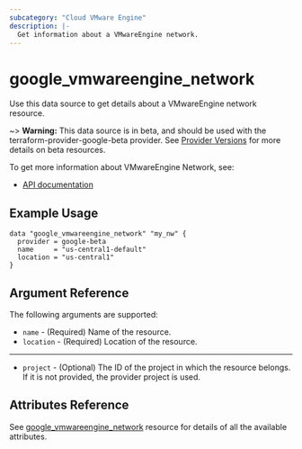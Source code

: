 ```yaml
---
subcategory: "Cloud VMware Engine"
description: |-
  Get information about a VMwareEngine network.
---
```


# google\_vmwareengine\_network

Use this data source to get details about a VMwareEngine network resource.

~> **Warning:** This data source is in beta, and should be used with the terraform-provider-google-beta provider.
See [Provider Versions](https://terraform.io/docs/providers/google/guides/provider_versions.html) for more details on beta resources.

To get more information about VMwareEngine Network, see:
* [API documentation](https://cloud.google.com/vmware-engine/docs/reference/rest/v1/projects.locations.vmwareEngineNetworks)

## Example Usage

```hcl
data "google_vmwareengine_network" "my_nw" {
  provider = google-beta
  name     = "us-central1-default"
  location = "us-central1"
}
```

## Argument Reference

The following arguments are supported:

* `name` - (Required) Name of the resource.
* `location` - (Required) Location of the resource.

- - -

* `project` - (Optional) The ID of the project in which the resource belongs. If it
    is not provided, the provider project is used.

## Attributes Reference

See [google_vmwareengine_network](https://registry.terraform.io/providers/hashicorp/google/latest/docs/resources/vmwareengine_network#attributes-reference) resource for details of all the available attributes.

